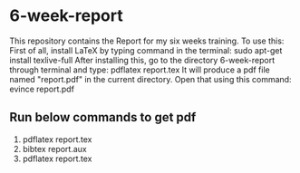 6-week-report
=============

This repository contains the Report for my six weeks training.
To use this:
First of all, install LaTeX by typing command in the terminal:
    sudo apt-get install texlive-full
After installing this, go to the directory 6-week-report through terminal and type:
    pdflatex report.tex
It will produce a pdf file named "report.pdf" in the current directory. Open that using this command:
    evince report.pdf

Run below commands to get pdf
-----------------------------
  1) pdflatex report.tex
  2) bibtex report.aux
  3) pdflatex report.tex 
